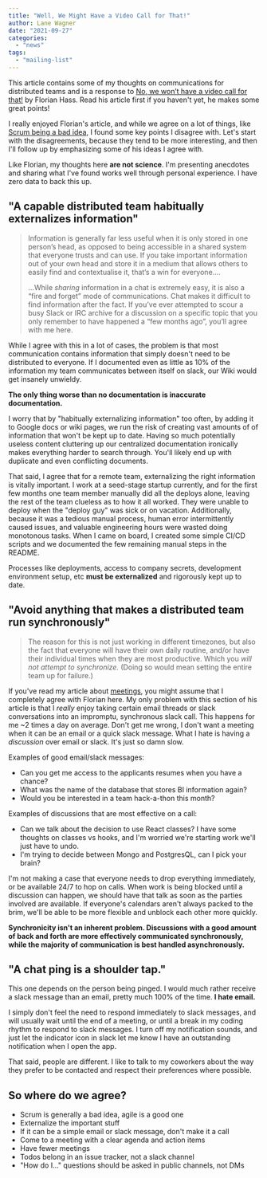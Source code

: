 ```yaml
---
title: "Well, We Might Have a Video Call for That!"
author: Lane Wagner
date: "2021-09-27"
categories: 
  - "news"
tags: 
  - "mailing-list"
---
```


This article contains some of my thoughts on communications for distributed teams and is a response to [No, we won’t have a video call for that!](https://xahteiwi.eu/resources/presentations/no-we-wont-have-a-video-call-for-that/) by Florian Hass. Read his article first if you haven't yet, he makes some great points!

I really enjoyed Florian's article, and while we agree on a lot of things, like [Scrum being a bad idea](https://qvault.io/misc/leave-scrum-to-rugby-i-like-getting-stuff-done/), I found some key points I disagree with. Let's start with the disagreements, because they tend to be more interesting, and then I'll follow up by emphasizing some of his ideas I agree with.

Like Florian, my thoughts here **are not science**. I'm presenting anecdotes and sharing what I've found works well through personal experience. I have zero data to back this up.

## "A capable distributed team habitually externalizes information"

> Information is generally far less useful when it is only stored in one person’s head, as opposed to being accessible in a shared system that everyone trusts and can use. If you take important information out of your own head and store it in a medium that allows others to easily find and contextualise it, that’s a win for everyone....
> 
> ...While _sharing_ information in a chat is extremely easy, it is also a “fire and forget” mode of communications. Chat makes it difficult to find information after the fact. If you’ve ever attempted to scour a busy Slack or IRC archive for a discussion on a specific topic that you only remember to have happened a “few months ago”, you’ll agree with me here.

While I agree with this in a lot of cases, the problem is that most communication contains information that simply doesn't need to be distributed to everyone. If I documented even as little as 10% of the information my team communicates between itself on slack, our Wiki would get insanely unwieldy.

**The only thing worse than no documentation is inaccurate documentation.**

I worry that by "habitually externalizing information" too often, by adding it to Google docs or wiki pages, we run the risk of creating vast amounts of of information that won't be kept up to date. Having so much potentially useless content cluttering up our centralized documentation ironically makes everything harder to search through. You'll likely end up with duplicate and even conflicting documents.

That said, I agree that for a remote team, externalizing the right information is vitally important. I work at a seed-stage startup currently, and for the first few months one team member manually did all the deploys alone, leaving the rest of the team clueless as to how it all worked. They were unable to deploy when the "deploy guy" was sick or on vacation. Additionally, because it was a tedious manual process, human error intermittently caused issues, and valuable engineering hours were wasted doing monotonous tasks. When I came on board, I created some simple CI/CD scripts and we documented the few remaining manual steps in the README.

Processes like deployments, access to company secrets, development environment setup, etc **must be externalized** and rigorously kept up to date.

## "Avoid anything that makes a distributed team run synchronously"

> The reason for this is not just working in different timezones, but also the fact that everyone will have their own daily routine, and/or have their individual times when they are most productive. Which you _will not attempt to synchronize._ (Doing so would mean setting the entire team up for failure.)

If you've read my article about [meetings](https://qvault.io/news/too-many-meetings/), you might assume that I completely agree with Florian here. My only problem with this section of his article is that I _really_ enjoy taking certain email threads or slack conversations into an impromptu, synchronous slack call. This happens for me ~2 times a day on average. Don't get me wrong, I don't want a meeting when it can be an email or a quick slack message. What I hate is having a _discussion_ over email or slack. It's just so damn slow.

Examples of good email/slack messages:

- Can you get me access to the applicants resumes when you have a chance?
- What was the name of the database that stores BI information again?
- Would you be interested in a team hack-a-thon this month?

Examples of discussions that are most effective on a call:

- Can we talk about the decision to use React classes? I have some thoughts on classes vs hooks, and I'm worried we're starting work we'll just have to undo.
- I'm trying to decide between Mongo and PostgresQL, can I pick your brain?

I'm not making a case that everyone needs to drop everything immediately, or be available 24/7 to hop on calls. When work is being blocked until a discussion can happen, we should have that talk as soon as the parties involved are available. If everyone's calendars aren't always packed to the brim, we'll be able to be more flexible and unblock each other more quickly.

**Synchronicity isn't an inherent problem. Discussions with a good amount of back and forth are more effectively communicated synchronously, while the majority of communication is best handled asynchronously.**

## "A chat ping is a shoulder tap."

This one depends on the person being pinged. I would much rather receive a slack message than an email, pretty much 100% of the time. **I hate email.**

I simply don't feel the need to respond immediately to slack messages, and will usually wait until the end of a meeting, or until a break in my coding rhythm to respond to slack messages. I turn off my notification sounds, and just let the indicator icon in slack let me know I have an outstanding notification when I open the app.

That said, people are different. I like to talk to my coworkers about the way they prefer to be contacted and respect their preferences where possible.

## So where do we agree?

- Scrum is generally a bad idea, agile is a good one
- Externalize the important stuff
- If it can be a simple email or slack message, don't make it a call
- Come to a meeting with a clear agenda and action items
- Have fewer meetings
- Todos belong in an issue tracker, not a slack channel
- "How do I..." questions should be asked in public channels, not DMs
